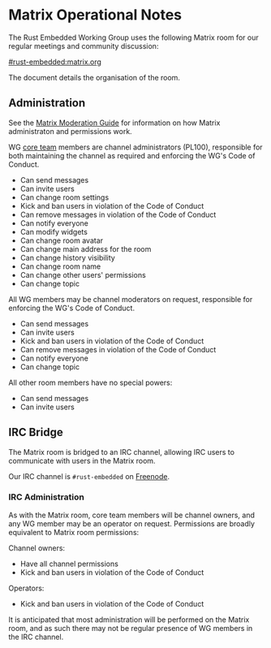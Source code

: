 # Matrix Operational Notes

The Rust Embedded Working Group uses the following Matrix room for our regular
meetings and community discussion:

[#rust-embedded:matrix.org](https://matrix.to/#/!BHcierreUuwCMxVqOf:matrix.org)

The document details the organisation of the room.

## Administration

See the [Matrix Moderation Guide](https://matrix.org/docs/guides/moderation)
for information on how Matrix administraton and permissions work.

WG [core team](https://github.com/orgs/rust-embedded/teams/core) members are
channel administrators (PL100), responsible for both maintaining the channel as
required and enforcing the WG's Code of Conduct.

* Can send messages
* Can invite users
* Can change room settings
* Kick and ban users in violation of the Code of Conduct
* Can remove messages in violation of the Code of Conduct
* Can notify everyone
* Can modify widgets
* Can change room avatar
* Can change main address for the room
* Can change history visibility
* Can change room name
* Can change other users' permissions
* Can change topic

All WG members may be channel moderators on request, responsible for enforcing
the WG's Code of Conduct.

* Can send messages
* Can invite users
* Kick and ban users in violation of the Code of Conduct
* Can remove messages in violation of the Code of Conduct
* Can notify everyone
* Can change topic

All other room members have no special powers:

* Can send messages
* Can invite users

## IRC Bridge

The Matrix room is bridged to an IRC channel, allowing IRC users to communicate
with users in the Matrix room.

Our IRC channel is `#rust-embedded` on [Freenode](https://freenode.net).

### IRC Administration

As with the Matrix room, core team members will be channel owners, and any WG
member may be an operator on request. Permissions are broadly equivalent to
Matrix room permissions:

Channel owners:
* Have all channel permissions
* Kick and ban users in violation of the Code of Conduct

Operators:
* Kick and ban users in violation of the Code of Conduct

It is anticipated that most administration will be performed on the Matrix
room, and as such there may not be regular presence of WG members in the IRC
channel.
